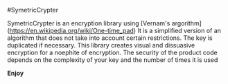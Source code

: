 #SymetricCrypter

SymetricCrypter is an encryption library using [Vernam's argorithm] (https://en.wikipedia.org/wiki/One-time_pad)
It is a simplified version of an algorithm that does not take into account certain restrictions.
The key is duplicated if necessary. 
This library creates visual and dissuasive encryption for a noephite of encryption. 
The security of the product code depends on the complexity of your key and the number of times it is used

**Enjoy**